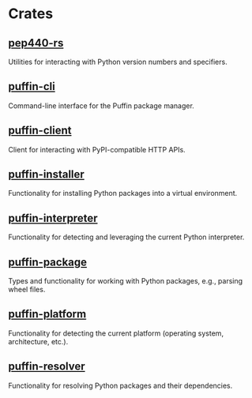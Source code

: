 # Crates

## [pep440-rs](./pep440-rs)

Utilities for interacting with Python version numbers and specifiers.

## [puffin-cli](./puffin-cli)

Command-line interface for the Puffin package manager.

## [puffin-client](./puffin-client)

Client for interacting with PyPI-compatible HTTP APIs.

## [puffin-installer](./puffin-installer)

Functionality for installing Python packages into a virtual environment.

## [puffin-interpreter](./puffin-interpreter)

Functionality for detecting and leveraging the current Python interpreter.

## [puffin-package](./puffin-package)

Types and functionality for working with Python packages, e.g., parsing wheel files.

## [puffin-platform](./puffin-platform)

Functionality for detecting the current platform (operating system, architecture, etc.).

## [puffin-resolver](./puffin-resolver)

Functionality for resolving Python packages and their dependencies.
